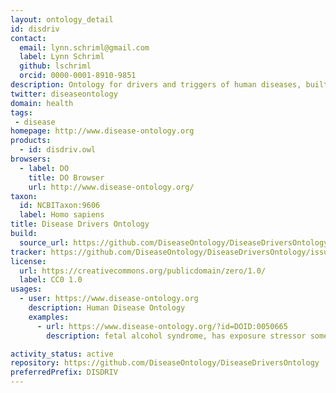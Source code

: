 ```yaml
---
layout: ontology_detail
id: disdriv
contact:
  email: lynn.schriml@gmail.com
  label: Lynn Schriml
  github: lschriml
  orcid: 0000-0001-8910-9851
description: Ontology for drivers and triggers of human diseases, built to classify ExO ontology exposure stressors. An application ontology. Built in collaboration with EnvO, ExO, ECTO and ChEBI.
twitter: diseaseontology
domain: health
tags:
 - disease
homepage: http://www.disease-ontology.org
products:
  - id: disdriv.owl
browsers:
  - label: DO
    title: DO Browser
    url: http://www.disease-ontology.org/
taxon:
  id: NCBITaxon:9606
  label: Homo sapiens
title: Disease Drivers Ontology
build:
  source_url: https://github.com/DiseaseOntology/DiseaseDriversOntology/tree/main/src/ontology/disdriv.owl
tracker: https://github.com/DiseaseOntology/DiseaseDriversOntology/issues
license:
  url: https://creativecommons.org/publicdomain/zero/1.0/
  label: CC0 1.0
usages:
  - user: https://www.disease-ontology.org
    description: Human Disease Ontology
    examples:
      - url: https://www.disease-ontology.org/?id=DOID:0050665
        description: fetal alcohol syndrome, has exposure stressor some alcohol

activity_status: active
repository: https://github.com/DiseaseOntology/DiseaseDriversOntology
preferredPrefix: DISDRIV
---
```


